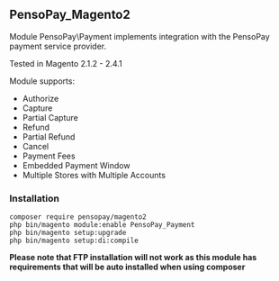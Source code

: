 ## PensoPay_Magento2

Module PensoPay\Payment implements integration with the PensoPay payment service provider.

Tested in Magento 2.1.2 - 2.4.1

Module supports:
* Authorize
* Capture 
* Partial Capture
* Refund
* Partial Refund
* Cancel
* Payment Fees
* Embedded Payment Window
* Multiple Stores with Multiple Accounts

### Installation
```
composer require pensopay/magento2
php bin/magento module:enable PensoPay_Payment
php bin/magento setup:upgrade
php bin/magento setup:di:compile
``` 

**Please note that FTP installation will not work as this module has requirements that will be auto installed when using composer**
